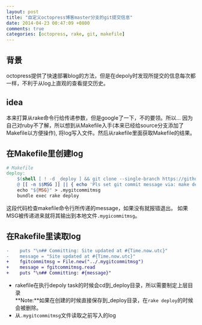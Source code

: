 ```yaml
---
layout: post
title: "自定义octopress博客master分支的git提交信息"
date: 2014-04-23 00:47:09 +0800
comments: true
categories: [octopress, rake, git, makefile]
---
```


## 背景
octopress提供了快速部署blog的方法，但是在depoly时发现所提交的信息每次都一样，不利于从log上直观的查看提交历史。

<!--more-->

## idea
本来打算从rake命令行给传递参数，但是google了一下，不的要领。所以...
因为自己对ruby不了解，所以想到从Makefile入手(本来已经给source分支添加了Makefile以方便操作), 将log写入文件。然后从rakefile里面获取Makefile的结果。

## 在Makefile里创建log
``` makefile
# Makefile
deploy:
	$(shell [ ! -d _deploy ] && git clone --single-branch https://github.com/sudolee/sudolee.github.io.git _deploy)
	@ [[ -n $$MSG ]] || { echo 'Pls set git commit message via: make deploy MSG="some commit"'; exit 1; }
	echo "${MSG}" > .mygitcommitmsg
	bundle exec rake deploy
```
这段代码检查makefile命令行所传递的message，如果没有就报错退出。
如果MSG被传递进来就将其输出到本地文件`.mygicommitmsg`。

## 在Rakefile里读取log
``` diff
-    puts "\n## Committing: Site updated at #{Time.now.utc}"
-    message = "Site updated at #{Time.now.utc}"
+    fgitcommitmsg = File.new("../.mygitcommitmsg")
+    message = fgitcommitmsg.read
+    puts "\n## Committing: #{message}"
```
* rakefile在执行depoly task的时候会cd到_deploy目录，所以需要制定上层目录  
**Note:**如果在创建的时候直接保存到_deploy目录，在`rake deploy`的时候会被删除。
* 从`.mygitcommitmsg`文件读取之前写入的log
